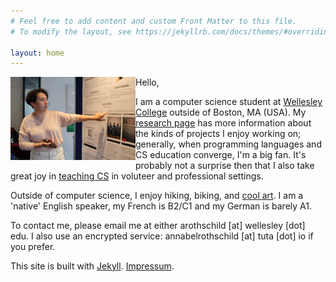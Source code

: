 ```yaml
---
# Feel free to add content and custom Front Matter to this file.
# To modify the layout, see https://jekyllrb.com/docs/themes/#overriding-theme-defaults

layout: home
---
```


<img src="images/IMG_4988.JPG"
     alt="Photo of Annabel'"
     width="200" 
     align= "left"
     float = "left"
     margin = "1000 10 10 10"
     />

Hello, 

I am a computer science student at [Wellesley College](https://www.wellesley.edu/cs) outside of Boston, MA (USA). My [research page](https://annabelrothschild.com/research/) has more information about the kinds of projects I enjoy working on; generally, when programming languages and CS education converge, I'm a big fan. It's probably not a surprise then that I also take great joy in [teaching CS](https://annabelrothschild.com/teaching/) in voluteer and professional settings.

Outside of computer science, I enjoy hiking, biking, and [cool art](https://annabelrothschild.com/personal/art/). I am a 'native' English speaker, my French is B2/C1 and my German is barely A1.  

To contact me, please email me at either arothschild [at] wellesley [dot] edu. I also use an encrypted service: annabelrothschild [at] tuta [dot] io if you prefer.

This site is built with [Jekyll](https://github.com/jekyll/jekyll). [Impressum](https://annabelrothschild.com//impressum/).
